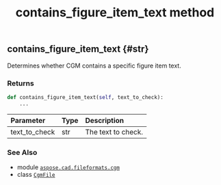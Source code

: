 ﻿---
title: contains_figure_item_text method
second_title: Aspose.CAD for Python via .NET API References
description: 
type: docs
weight: 40
url: /python-net/aspose.cad.fileformats.cgm/cgmfile/contains_figure_item_text/
is_root: false
---

## contains_figure_item_text {#str}

Determines whether CGM contains a specific figure item text.


### Returns 





```python
def contains_figure_item_text(self, text_to_check):
    ...
```


| Parameter | Type | Description |
| :- | :- | :- |
| text_to_check | str | The text to check. |



### See Also
* module [`aspose.cad.fileformats.cgm`](../../)
* class [`CgmFile`](/cad/python-net/aspose.cad.fileformats.cgm/cgmfile)
